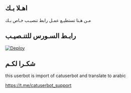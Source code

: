 ## اهـلا بـك
مـن هـنا تستطيـع عمـل رابط تنصيـب خـاص بـك

## رابـط السـورس للتنـصيـب

[![Deploy](https://www.herokucdn.com/deploy/button.svg)](https://heroku.com/deploy?template=https://github.com/sarhcom/jmthon)

## شكـرا لكـم 


this userbot is import of catuserbot and translate to arabic

https://t.me/catuserbot_support
